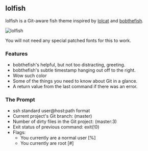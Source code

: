 ## lolfish

lolfish is a Git-aware fish theme inspired by [lolcat][lolcat] and [bobthefish][bobthefish].

![lolfish][screenshot]

You will not need any special patched fonts for this to work.


### Features

 * bobthefish's helpful, but not too distracting, greeting.
 * bobthefish's subtle timestamp hanging out off to the right.
 * Wow such color
 * Some of the things you need to know about Git in a glance.
 * A return value from the last command if there was an error.


### The Prompt

 * ssh standard user@host:path format
 * Current project's Git branch: (master)
 * Number of dirty files in the Git project: (master:3)
 * Exit status of previous command: exit(!0)
 * Flags:
     * You currently are a normal user [%]
     * You currently are root [#]

[screenshot]: http://i.imgur.com/4szYYdt.png
[lolcat]:     https://github.com/tehmaze/lolcat
[bobthefish]: https://github.com/bpinto/oh-my-fish/tree/master/themes/bobthefish  
